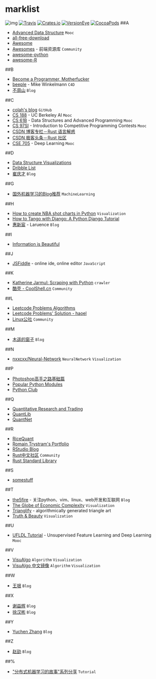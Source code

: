 # marklist
![img](https://cloud.githubusercontent.com/assets/9131176/10749918/c8163470-7caa-11e5-8a44-3ca27d97be47.png)
[![Travis](https://img.shields.io/travis/rust-lang/rust.svg)](https://github.com/wuzhiyi/marklist/blob/master/README.md)
[![Crates.io](https://img.shields.io/crates/l/rustc-serialize.svg)](https://github.com/wuzhiyi/marklist)
[![VersionEye](https://img.shields.io/versioneye/d/ruby/rails.svg)](https://github.com/wuzhiyi/marklist)
[![CocoaPods](https://img.shields.io/cocoapods/p/AFNetworking.svg)](https://github.com/wuzhiyi/marklist)
##A
* [Advanced Data Structure](https://courses.csail.mit.edu/6.851/spring14/) `Mooc`</br>
* [all-free-download](http://all-free-download.com)</br>
* [Awesome](https://github.com/sindresorhus/awesome)</br>
* [Awesomes](http://awesomes.cn/) - 前端资源库 `Community`</br>
* [awesome-python](https://github.com/vinta/awesome-python)</br>
* [awesome-R](https://github.com/qinwf/awesome-R#graphic-displays)</br>

##B
* [Become a Programmer, Motherfucker](http://programming-motherfucker.com/become.html)</br>
* [beeple](http://www.beeple-crap.com/index.php) - Mike Winkelmann `C4D`</br>
* [不周山](http://www.wentrue.net/blog/) `Blog` </br>

##C
* [colah's blog](http://colah.github.io/) `GitHub`</br>
* [CS 188](http://ai.berkeley.edu/project_overview.html) - UC Berkeley AI `Mooc`</br>
* [CS 61B](http://www-inst.eecs.berkeley.edu/~cs61b/fa15/) - Data Structures and Advanced Programming `Mooc`</br>
* [CS 97SI](http://web.stanford.edu/class/cs97si/) - Introduction to Competitive Programming Contests `Mooc`</br>
* [CSDN 博客专栏－Rust 语言解惑](https://blog.csdn.net/column/details/rust.html?page=1)</br>
* [CSDN 极客头条－Rust 社区](https://geek.csdn.net/forum/8)</br>
* [CSE 705](http://www.cse.buffalo.edu/~hungngo/classes/2015/705/) - Deep Learning `Mooc`</br>

##D
* [Data Structure Visualizations](https://www.cs.usfca.edu/~galles/visualization/Algorithms.html)</br>
* [Dribble List](https://dribbble.com/ShekXiang/following)</br>
* [崔庆才](http://cuiqingcai.com/) `Blog`</br>

##G
* [国外机器学习的Blog推荐](http://suanfazu.com/t/guo-wai-ji-qi-xue-xi-de-blogtui-jian/26) `MachineLearning`</br>

##H
* [How to create NBA shot charts in Python](http://savvastjortjoglou.com/nba-shot-sharts.html) `Visualization`</br>
* [How to Tango with Django: A Python Django Tutorial](http://www.tangowithdjango.com/)</br>
* [惠新宸](http://www.laruence.com/) - Laruence `Blog`</br>

##I
* [Information is Beautiful](http://www.informationisbeautiful.net/)</br>

##J
* [JSFiddle](http://jsfiddle.net/) - online ide, online editor `JavaScript`</br>

##K
* [Katherine Jarmul: Scraping with Python](https://www.youtube.com/watch?t=2042&v=p1iX0uxM1w8) `crawler`</br>
* [酷壳 - CoolShell.cn](http://coolshell.cn/) `Community`</br>

##L
* [Leetcode Problems Algorithms](https://leetcode.com/problemset/algorithms/)</br>
* [Leetcode Problems' Solution - haoel](https://github.com/haoel/leetcode)</br>
* [Linux公社](https://www.linuxidc.com) `Community`</br>

##M
* [木遥的窗子](http://blog.farmostwood.net/) `Blog`</br>

##N
* [nxxcxx/Neural-Network](http://nxxcxx.github.io/Neural-Network/) `NeuralNetwork` `Visualization`</br>

##P
* [Photoshop高手之路基础篇](http://study.163.com/course/introduction/203001.htm#/courseDetail)</br>
* [Popular Python Modules](http://www.programcreek.com/python/index/module/list)</br>
* [Python Club](http://www.pythonclub.org/start)</br>

##Q
* [Quantitative Research and Trading](http://jonathankinlay.com/)</br>
* [QuantLib](https://github.com/lballabio/quantlib)</br>
* [QuantNet](https://www.quantnet.com/)</br>

##R
* [RiceQuant](https://www.ricequant.com/)</br>
* [Romain Trystram's Portfolio](http://laylow.prosite.com/)</br>
* [RStudio Blog ](http://blog.rstudio.org/)</br>
* [Rust中文社区](https://www.rust.cc) `Community`</br>
* [Rust Standard Library](https://doc.rust-lang.org/std/)</br>

##S
* [somestuff](http://somestuff.ru/)</br>

##T
* [the5fire](http://www.the5fire.com/) - 关注python、vim、linux、web开发和互联网 `Blog`</br>
* [The Globe of Economic Complexity](http://globe.cid.harvard.edu/?mode=gridSphere&id=null) `Visualization`</br>
* [Trianglify](http://qrohlf.com/trianglify/#gettingstarted) - algorithmically generated triangle art</br>
* [Truth & Beauty](http://truth-and-beauty.net/) `Visualization`</br>

##U
* [UFLDL Tutorial](http://ufldl.stanford.edu/tutorial/) - Unsupervised Feature Learning and Deep Learning `Mooc`</br>

##V
* [VisuAlgo](http://visualgo.net/) `Algorithm` `Visualization`</br>
* [VisuAlgo 中文镜像](http://zh.visualgo.net/) `Algorithm` `Visualization`</br>

##W
* [王垠](http://www.yinwang.org/) `Blog`</br>

##X
* [谢益辉](http://yihui.name/cn/) `Blog`</br>
* [徐汉彬](http://hansionxu.blog.163.com/) `Blog`</br>

##Y
* [Yuchen Zhang](http://www.cs.berkeley.edu/~yuczhang/) `Blog`</br>

##Z
* [赵劼](http://blog.zhaojie.me/) `Blog`</br>

##%
* ["分布式机器学习的故事"系列分享](http://cxwangyi.github.io/notes/2014-01-20-distributed-machine-learning.html) `Tutorial`</br>
